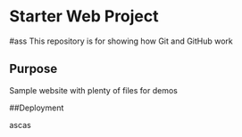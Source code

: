 # Starter Web Project
#ass
This repository is for showing how Git and GitHub work

## Purpose

Sample website with plenty of files for demos

##Deployment

ascas

